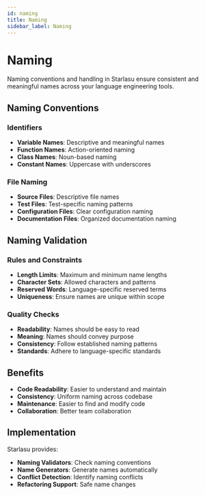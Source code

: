 ```yaml
---
id: naming
title: Naming
sidebar_label: Naming
---
```


# Naming

Naming conventions and handling in Starlasu ensure consistent and meaningful names across your language engineering tools.

## Naming Conventions

### Identifiers
- **Variable Names**: Descriptive and meaningful names
- **Function Names**: Action-oriented naming
- **Class Names**: Noun-based naming
- **Constant Names**: Uppercase with underscores

### File Naming
- **Source Files**: Descriptive file names
- **Test Files**: Test-specific naming patterns
- **Configuration Files**: Clear configuration naming
- **Documentation Files**: Organized documentation naming

## Naming Validation

### Rules and Constraints
- **Length Limits**: Maximum and minimum name lengths
- **Character Sets**: Allowed characters and patterns
- **Reserved Words**: Language-specific reserved terms
- **Uniqueness**: Ensure names are unique within scope

### Quality Checks
- **Readability**: Names should be easy to read
- **Meaning**: Names should convey purpose
- **Consistency**: Follow established naming patterns
- **Standards**: Adhere to language-specific standards

## Benefits

- **Code Readability**: Easier to understand and maintain
- **Consistency**: Uniform naming across codebase
- **Maintenance**: Easier to find and modify code
- **Collaboration**: Better team collaboration

## Implementation

Starlasu provides:

- **Naming Validators**: Check naming conventions
- **Name Generators**: Generate names automatically
- **Conflict Detection**: Identify naming conflicts
- **Refactoring Support**: Safe name changes 
